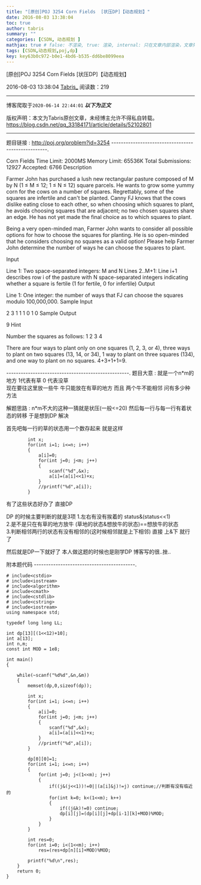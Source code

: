```yaml
---
title: "[原创]POJ 3254 Corn Fields  [状压DP]【动态规划】"
date: 2016-08-03 13:38:04
toc: true
author: tabris
summary: ""
categories: [CSDN, 动态规划 ]
mathjax: true # false: 不渲染, true: 渲染, internal: 只在文章内部渲染，文章列表中不渲染
tags: [CSDN,动态规划,poj,dp]
key: key63b0c972-b0e1-4bd6-b535-dd6be8099eea
---
```


[原创]POJ 3254 Corn Fields  [状压DP]【动态规划】

2016-08-03 13:38:04  [Tabris_](https://me.csdn.net/qq_33184171) 阅读数：219

---

博客爬取于`2020-06-14 22:44:01`
***以下为正文***

版权声明：本文为Tabris原创文章，未经博主允许不得私自转载。
https://blog.csdn.net/qq_33184171/article/details/52102801

<!-- more -->

---

题目链接 : http://poj.org/problem?id=3254
---------------------------------------------------.

Corn Fields
Time Limit: 2000MS		Memory Limit: 65536K
Total Submissions: 12927		Accepted: 6766
Description

Farmer John has purchased a lush new rectangular pasture composed of M by N (1 ≤ M ≤ 12; 1 ≤ N ≤ 12) square parcels. He wants to grow some yummy corn for the cows on a number of squares. Regrettably, some of the squares are infertile and can't be planted. Canny FJ knows that the cows dislike eating close to each other, so when choosing which squares to plant, he avoids choosing squares that are adjacent; no two chosen squares share an edge. He has not yet made the final choice as to which squares to plant.

Being a very open-minded man, Farmer John wants to consider all possible options for how to choose the squares for planting. He is so open-minded that he considers choosing no squares as a valid option! Please help Farmer John determine the number of ways he can choose the squares to plant.

Input

Line 1: Two space-separated integers: M and N 
Lines 2..M+1: Line i+1 describes row i of the pasture with N space-separated integers indicating whether a square is fertile (1 for fertile, 0 for infertile)
Output

Line 1: One integer: the number of ways that FJ can choose the squares modulo 100,000,000.
Sample Input

2 3
1 1 1
0 1 0
Sample Output

9
Hint

Number the squares as follows:
1 2 3
  4  

There are four ways to plant only on one squares (1, 2, 3, or 4), three ways to plant on two squares (13, 14, or 34), 1 way to plant on three squares (134), and one way to plant on no squares. 4+3+1+1=9.

---------------------------------------------------.
题目大意 :   就是一个n*m的地方 1代表有草 0 代表没草  
现在要往这里放一些牛  牛只能放在有草的地方 而且 两个牛不能相邻   问有多少种方法 

解题思路 : n*m不大的这种一猜就是状压(一般<=20)  然后每一行与每一行有着状态的转移 于是想到DP 解决

首先吧每一行的草的状态用一个数存起来  就是这样

```
		int x;
        for(int i=1; i<=n; i++)
        {
            a[i]=0;
            for(int j=0; j<m; j++)
            {
                scanf("%d",&x);
                a[i]=(a[i]<<1)+x;
            }
            //printf("%d",a[i]);
        }
```

有了这些状态好办了 直接DP

DP 的时候主要判断的就是3项
1.左右有没有挨着的   status&(status<<1)  
2.是不是只在有草的地方放牛    (草地的状态&想放牛的状态)==想放牛的状态     
3.判断相邻两行的状态有没有相邻的(这时候相邻就是上下相邻)   直接 上&下  就行了


然后就是DP一下就好了   本人做这题的时候也是刚学DP  博客写的很..挫..

附本题代码
------------------------------------------.
```
# include<cstdio>
# include<iostream>
# include<algorithm>
# include<cmath>
# include<cstdlib>
# include<cstring>
# include<iostream>
using namespace std;

typedef long long LL;

int dp[13][(1<<12)+10];
int a[13];
int n,m;
const int MOD = 1e8;

int main()
{

    while(~scanf("%d%d",&n,&m))
    {
        memset(dp,0,sizeof(dp));

        int x;
        for(int i=1; i<=n; i++)
        {
            a[i]=0;
            for(int j=0; j<m; j++)
            {
                scanf("%d",&x);
                a[i]=(a[i]<<1)+x;
            }
            //printf("%d",a[i]);
        }

        dp[0][0]=1;
        for(int i=1; i<=n; i++)
        {
            for(int j=0; j<(1<<m); j++)
            {
                if((j&(j<<1))!=0||(a[i]&j)!=j) continue;//判断有没有临近的
                for(int k=0; k<(1<<m); k++)
                {
                    if((j&k)!=0) continue;
                    dp[i][j]=(dp[i][j]+dp[i-1][k]+MOD)%MOD;
                }
            }
        }

        int res=0;
        for(int i=0; i<(1<<m); i++)
            res=(res+dp[n][i]+MOD)%MOD;

        printf("%d\n",res);
    }
    return 0;
}

```
